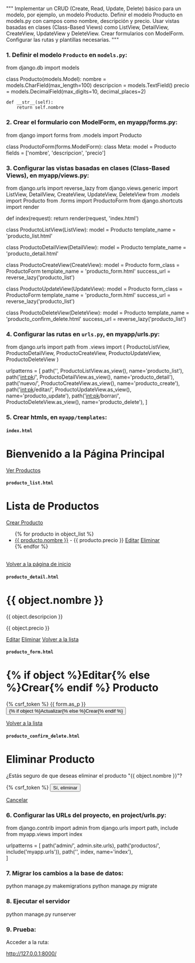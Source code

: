 """
Implementar un CRUD (Create, Read, Update, Delete) básico para un modelo, por ejemplo, un modelo Producto. Definir el modelo Producto en models.py con campos como nombre, descripción y precio. Usar vistas basadas en clases (Class-Based Views) como ListView, DetailView, CreateView, UpdateView y DeleteView.  Crear formularios con ModelForm. Configurar las rutas y plantillas necesarias.
"""

### 1. Definir el modelo `Producto` en `models.py`:

from django.db import models

class Producto(models.Model):
    nombre = models.CharField(max_length=100)
    descripcion = models.TextField()
    precio = models.DecimalField(max_digits=10, decimal_places=2)

    def __str__(self):
        return self.nombre

### 2. Crear el formulario con ModelForm, en myapp/forms.py:

from django import forms
from .models import Producto

class ProductoForm(forms.ModelForm):
    class Meta:
        model = Producto
        fields = ['nombre', 'descripcion', 'precio']

### 3. Configurar las vistas basadas en clases (Class-Based Views), en myapp/views.py:

from django.urls import reverse_lazy
from django.views.generic import ListView, DetailView, CreateView, UpdateView, DeleteView
from .models import Producto
from .forms import ProductoForm
from django.shortcuts import render

def index(request):
    return render(request, 'index.html')

class ProductoListView(ListView):
    model = Producto
    template_name = 'producto_list.html'

class ProductoDetailView(DetailView):
    model = Producto
    template_name = 'producto_detail.html'

class ProductoCreateView(CreateView):
    model = Producto
    form_class = ProductoForm
    template_name = 'producto_form.html'
    success_url = reverse_lazy('producto_list')

class ProductoUpdateView(UpdateView):
    model = Producto
    form_class = ProductoForm
    template_name = 'producto_form.html'
    success_url = reverse_lazy('producto_list')

class ProductoDeleteView(DeleteView):
    model = Producto
    template_name = 'producto_confirm_delete.html'
    success_url = reverse_lazy('producto_list')


### 4. Configurar las rutas en `urls.py`, en myapp/urls.py:

from django.urls import path
from .views import (
    ProductoListView,
    ProductoDetailView,
    ProductoCreateView,
    ProductoUpdateView,
    ProductoDeleteView
)

urlpatterns = [
    path('', ProductoListView.as_view(), name='producto_list'),
    path('<int:pk>/', ProductoDetailView.as_view(), name='producto_detail'),
    path('nuevo/', ProductoCreateView.as_view(), name='producto_create'),
    path('<int:pk>/editar/', ProductoUpdateView.as_view(), name='producto_update'),
    path('<int:pk>/borrar/', ProductoDeleteView.as_view(), name='producto_delete'),
]

### 5. Crear htmls, en `myapp/templates`:

#### `index.html`

<!DOCTYPE html>
<html>
<head>
    <title>Página Principal</title>
</head>
<body>
    <h1>Bienvenido a la Página Principal</h1>
    <a href="{% url 'producto_list' %}">Ver Productos</a>
</body>
</html>

#### `producto_list.html`

<!DOCTYPE html>
<html>
<head>
    <title>Lista de Productos</title>
</head>
<body>
    <h1>Lista de Productos</h1>
    <a href="{% url 'producto_create' %}">Crear Producto</a>
    <ul>
        {% for producto in object_list %}
            <li>
                <a href="{% url 'producto_detail' producto.pk %}">{{ producto.nombre }}</a> - {{ producto.precio }}
                <a href="{% url 'producto_update' producto.pk %}">Editar</a>
                <a href="{% url 'producto_delete' producto.pk %}">Eliminar</a>
            </li>
        {% endfor %}
    </ul>
    <br>
    <a href="{% url 'index' %}">Volver a la página de inicio</a>
</body>
</html>

#### `producto_detail.html`

<!DOCTYPE html>
<html>
<head>
    <title>Detalle del Producto</title>
</head>
<body>
    <h1>{{ object.nombre }}</h1>
    <p>{{ object.descripcion }}</p>
    <p>{{ object.precio }}</p>
    <a href="{% url 'producto_update' object.pk %}">Editar</a>
    <a href="{% url 'producto_delete' object.pk %}">Eliminar</a>
    <a href="{% url 'producto_list' %}">Volver a la lista</a>
</body>
</html>

#### `producto_form.html`

<!DOCTYPE html>
<html>
<head>
    <title>{% if object %}Editar{% else %}Crear{% endif %} Producto</title>
</head>
<body>
    <h1>{% if object %}Editar{% else %}Crear{% endif %} Producto</h1>
    <form method="post">
        {% csrf_token %}
        {{ form.as_p }}
        <button type="submit">{% if object %}Actualizar{% else %}Crear{% endif %}</button>
    </form>
    <a href="{% url 'producto_list' %}">Volver a la lista</a>
</body>
</html>

#### `producto_confirm_delete.html`

<!-- myapp/templates/producto_confirm_delete.html -->
<!DOCTYPE html>
<html>
<head>
    <title>Eliminar Producto</title>
</head>
<body>
    <h1>Eliminar Producto</h1>
    <p>¿Estás seguro de que deseas eliminar el producto "{{ object.nombre }}"?</p>
    <form method="post">
        {% csrf_token %}
        <button type="submit">Sí, eliminar</button>
    </form>
    <a href="{% url 'producto_list' %}">Cancelar</a>
</body>
</html>

### 6. Configurar las URLs del proyecto, en project/urls.py:

from django.contrib import admin
from django.urls import path, include
from myapp.views import index 

urlpatterns = [
    path('admin/', admin.site.urls),
    path('productos/', include('myapp.urls')),
    path('', index, name='index'),  
]

### 7. Migrar los cambios a la base de datos:

python manage.py makemigrations
python manage.py migrate

### 8. Ejecutar el servidor

python manage.py runserver

### 9. Prueba:

Acceder a la ruta:

http://127.0.0.1:8000/